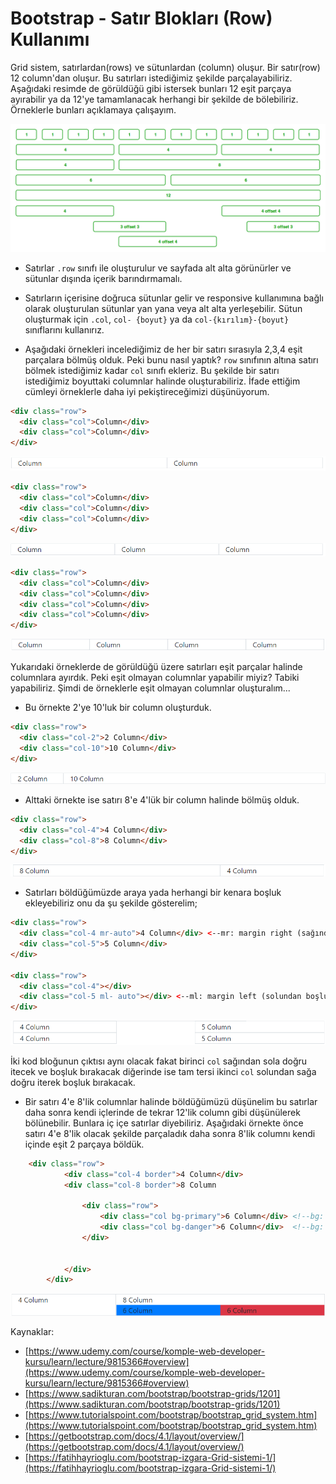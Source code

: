 # Bootstrap - Satır Blokları (Row) Kullanımı
Grid sistem, satırlardan(rows) ve sütunlardan (column) oluşur. Bir satır(row) 12 column'dan oluşur. Bu satırları istediğimiz şekilde parçalayabiliriz. Aşağıdaki resimde de görüldüğü gibi istersek bunları 12 eşit parçaya ayırabilir ya da 12'ye tamamlanacak herhangi bir şekilde de bölebiliriz. Örneklerle bunları açıklamaya çalışayım.


 ![gridLayout](https://github.com/engntuba/taskforce/blob/bootstrap/bootstrap/bootstrap-satir-bloklari-row-kullanimi/figures/Bootstrap-part-2.png)

 

- Satırlar `.row` sınıfı ile oluşturulur ve sayfada alt alta görünürler ve sütunlar dışında içerik barındırmamalı.
- Satırların içerisine doğruca sütunlar gelir ve responsive kullanımına bağlı olarak oluşturulan sütunlar yan yana veya alt alta yerleşebilir. Sütun oluşturmak için `.col`, `col- {boyut}` ya da `col-{kırılım}-{boyut}` sınıflarını kullanırız. 

 - Aşağıdaki örnekleri incelediğimiz de her bir satırı sırasıyla 2,3,4 eşit parçalara bölmüş olduk. Peki bunu nasıl yaptık?  `row`  sınıfının altına satırı bölmek istediğimiz kadar `col` sınıfı ekleriz. Bu şekilde bir satırı istediğimiz boyuttaki columnlar halinde oluşturabiliriz. İfade ettiğim cümleyi örneklerle daha iyi pekiştireceğimizi düşünüyorum.

``````html
<div class="row">
  <div class="col">Column</div>
  <div class="col">Column</div>
</div>
``````
 ![2Columns](https://github.com/engntuba/taskforce/blob/bootstrap/bootstrap/bootstrap-satir-bloklari-row-kullanimi/figures/6of6.PNG)

 

````html
<div class="row">
  <div class="col">Column</div>
  <div class="col">Column</div>
  <div class="col">Column</div>
</div>
````
![3Columns](https://github.com/engntuba/taskforce/blob/bootstrap/bootstrap/bootstrap-satir-bloklari-row-kullanimi/figures/3column.PNG)
````html
<div class="row">
  <div class="col">Column</div>
  <div class="col">Column</div>
  <div class="col">Column</div>
  <div class="col">Column</div>
</div>
````
![4Columns](https://github.com/engntuba/taskforce/blob/bootstrap/bootstrap/bootstrap-satir-bloklari-row-kullanimi/figures/4column.PNG)

Yukarıdaki örneklerde de görüldüğü üzere satırları eşit parçalar halinde columnlara ayırdık. Peki eşit olmayan columnlar yapabilir miyiz? Tabiki yapabiliriz. Şimdi de örneklerle eşit olmayan columnlar oluşturalım...

- Bu örnekte 2'ye 10'luk bir column oluşturduk.

````html
<div class="row">
  <div class="col-2">2 Column</div>
  <div class="col-10">10 Column</div> 
</div>
````
![2of10Columns](https://github.com/engntuba/taskforce/blob/bootstrap/bootstrap/bootstrap-satir-bloklari-row-kullanimi/figures/img-2.PNG)

- Alttaki örnekte ise satırı 8'e 4'lük bir column halinde bölmüş olduk.
````html
<div class="row">
  <div class="col-4">4 Column</div>
  <div class="col-8">8 Column</div> 
</div>
````
![8of4Columns](https://github.com/engntuba/taskforce/blob/bootstrap/bootstrap/bootstrap-satir-bloklari-row-kullanimi/figures/8of4.PNG)

- Satırları böldüğümüzde araya yada herhangi bir kenara boşluk ekleyebiliriz onu da şu şekilde gösterelim;

````````html
<div class="row">
  <div class="col-4 mr-auto">4 Column</div> <--mr: margin right (sağından boşluk bırak)-->
  <div class="col-5">5 Column</div> 
</div>

<div class="row">
  <div class="col-4"></div>
  <div class="col-5 ml- auto"></div> <--ml: margin left (solundan boşluk bırak)-->
</div>

````````

![emptyRow](https://github.com/engntuba/taskforce/blob/bootstrap/bootstrap/bootstrap-satir-bloklari-row-kullanimi/figures/img-7.PNG)

İki kod bloğunun çıktısı aynı olacak fakat birinci `col` sağından sola doğru itecek ve boşluk bırakacak diğerinde ise tam tersi ikinci `col` solundan sağa doğru iterek boşluk bırakacak.


- Bir satırı 4'e 8'lik columnlar halinde böldüğümüzü düşünelim bu satırlar daha sonra kendi içlerinde de tekrar 12'lik column gibi düşünülerek bölünebilir. Bunlara iç içe satırlar diyebiliriz. Aşağıdaki örnekte önce satırı 4'e 8'lik olacak şekilde parçaladık daha sonra 8'lik columnı kendi içinde eşit 2 parçaya böldük.

``````html
    <div class="row">
			<div class="col-4 border">4 Column</div>
			<div class="col-8 border">8 Column
				
				<div class="row">
					<div class="col bg-primary">6 Column</div> <!--bg: background, primary:color-->
					<div class="col bg-danger">6 Column</div>  <!--bg: background, primary:color-->
				</div>
			
			
			</div>
		</div>
``````

![içiçesatırlar](https://github.com/engntuba/taskforce/blob/bootstrap/bootstrap/bootstrap-satir-bloklari-row-kullanimi/figures/img8.PNG)

Kaynaklar:
- [https://www.udemy.com/course/komple-web-developer-kursu/learn/lecture/9815366#overview](https://www.udemy.com/course/komple-web-developer-kursu/learn/lecture/9815366#overview)
- [https://www.sadikturan.com/bootstrap/bootstrap-grids/1201](https://www.sadikturan.com/bootstrap/bootstrap-grids/1201)
- [https://www.tutorialspoint.com/bootstrap/bootstrap_grid_system.htm](https://www.tutorialspoint.com/bootstrap/bootstrap_grid_system.htm)
- [https://getbootstrap.com/docs/4.1/layout/overview/](https://getbootstrap.com/docs/4.1/layout/overview/)
- [https://fatihhayrioglu.com/bootstrap-izgara-Grid-sistemi-1/](https://fatihhayrioglu.com/bootstrap-izgara-Grid-sistemi-1/)





 

 


